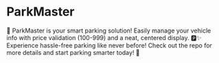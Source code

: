 # ParkMaster
  🚗 ParkMaster is your smart parking solution! Easily manage your vehicle info with price validation (100-999) and a neat, centered display. 🅿️✨ Experience hassle-free parking like never before! Check out the repo for more details and start parking smarter today! 🌟
